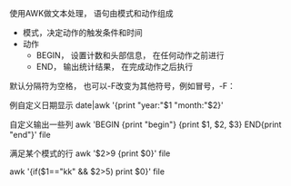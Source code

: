 使用AWK做文本处理， 语句由模式和动作组成
+ 模式，决定动作的触发条件和时间
+ 动作
  + BEGIN， 设置计数和头部信息， 在任何动作之前进行
  + END， 输出统计结果， 在完成动作之后执行

默认分隔符为空格， 也可以-F改变为其他符号，例如冒号，-F：

例自定义日期显示
date|awk '{print "year:"$1 "month:"$2}'

自定义输出一些列
awk 'BEGIN {print "begin"} {print $1, $2, $3} END{print "end"}' file

满足某个模式的行
awk '$2>9 {print $0}' file

awk '{if($1=="kk" && $2>5) print $0}' file 
